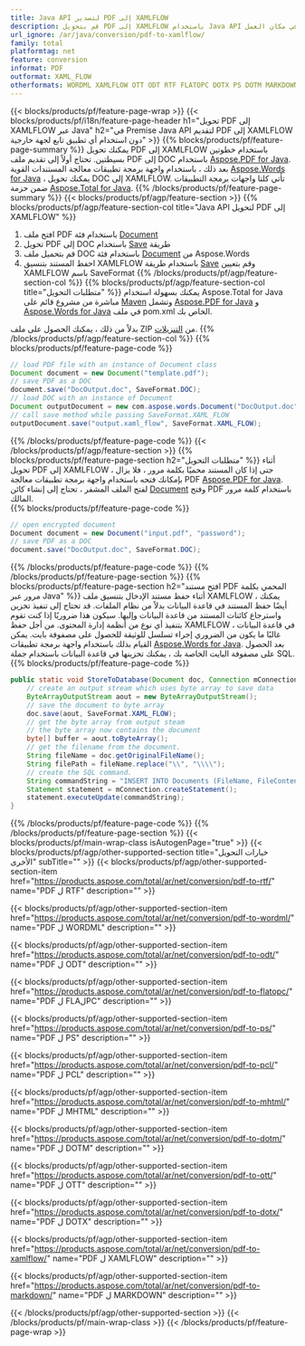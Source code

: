 ```yaml
---
title: Java API لتصدير PDF إلى XAMLFLOW
description: قم بتحويل PDF إلى XAMLFLOW باستخدام Java API في مكان العمل
url_ignore: /ar/java/conversion/pdf-to-xamlflow/
family: total
platformtag: net
feature: conversion
informat: PDF
outformat: XAML_FLOW
otherformats: WORDML XAMLFLOW OTT ODT RTF FLATOPC DOTX PS DOTM MARKDOWN PCL DOT
---
```

{{< blocks/products/pf/feature-page-wrap >}}
{{< blocks/products/pf/i18n/feature-page-header h1="تحويل PDF إلى XAMLFLOW عبر Java" h2="في Premise Java API لتقديم PDF إلى XAMLFLOW دون استخدام أي تطبيق تابع لجهة خارجية" >}}
{{% blocks/products/pf/feature-page-summary %}}
يمكنك تحويل PDF إلى XAMLFLOW باستخدام خطوتين بسيطتين. تحتاج أولاً إلى تقديم ملف PDF إلى DOC باستخدام [Aspose.PDF for Java](https://products.aspose.com/pdf/java/). بعد ذلك ، باستخدام واجهة برمجة تطبيقات معالجة المستندات القوية [Aspose.Words for Java](https://products.aspose.com/words/java/) ، يمكنك تحويل DOC إلى XAMLFLOW. تأتي كلتا واجهات برمجة التطبيقات ضمن حزمة [Aspose.Total for Java](https://products.aspose.com/total/java/).
{{% /blocks/products/pf/feature-page-summary  %}}
{{< blocks/products/pf/agp/feature-section >}}
{{% blocks/products/pf/agp/feature-section-col title="Java API لتحويل PDF إلى XAMLFLOW" %}}
1. افتح ملف PDF باستخدام فئة [Document](https://reference.aspose.com/pdf/java/com.aspose.pdf/Document)
2. تحويل PDF إلى DOC باستخدام [Save](https://reference.aspose.com/pdf/java/com.aspose.pdf/Document#save-java.lang.String-com.aspose.pdf.SaveOptions) طريقة
3. قم بتحميل ملف DOC باستخدام فئة [Document](https://reference.aspose.com/words/java/com.aspose.words/Document) من Aspose.Words
4. احفظ المستند بتنسيق XAMLFLOW باستخدام طريقة [Save](https://reference.aspose.com/words/java/com.aspose.words/Document#save(java.lang.String.int)) وقم بتعيين XAMLFLOW باسم SaveFormat
{{% /blocks/products/pf/agp/feature-section-col %}}
{{% blocks/products/pf/agp/feature-section-col title="متطلبات التحويل" %}}
يمكنك بسهولة استخدام Aspose.Total for Java مباشرة من مشروع قائم على [Maven](https://repository.aspose.com/webapp/#/artifacts/browse/tree/General/repo/com/aspose/aspose-total) وتشمل [Aspose.PDF for Java](https://docs.aspose.com/pdf/java/installation/) و [Aspose.Words for Java](https://docs.aspose.com/words/java/installation/) في ملف pom.xml الخاص بك.

بدلاً من ذلك ، يمكنك الحصول على ملف ZIP من [التنزيلات](https://downloads.aspose.com/total/java).
{{% /blocks/products/pf/agp/feature-section-col %}}
{{% blocks/products/pf/feature-page-code %}}

```java
// load PDF file with an instance of Document class
Document document = new Document("template.pdf");
// save PDF as a DOC 
document.save("DocOutput.doc", SaveFormat.DOC); 
// load DOC with an instance of Document
Document outputDocument = new com.aspose.words.Document("DocOutput.doc");
// call save method while passing SaveFormat.XAML_FLOW
outputDocument.save("output.xaml_flow", SaveFormat.XAML_FLOW);   
```

{{% /blocks/products/pf/feature-page-code %}}
{{< /blocks/products/pf/agp/feature-section >}}
{{% blocks/products/pf/feature-page-section  h2="متطلبات التحويل" %}}
أثناء تحويل PDF إلى XAMLFLOW ، حتى إذا كان المستند محميًا بكلمة مرور ، فلا يزال بإمكانك فتحه باستخدام واجهة برمجة تطبيقات معالجة PDF [Aspose.PDF for Java](https://docs.aspose.com/pdf/java/installation/). لفتح الملف المشفر ، تحتاج إلى إنشاء كائن [Document](https://reference.aspose.com/pdf/java/com.aspose.pdf/Document) وفتح PDF باستخدام كلمة مرور المالك.  
{{% blocks/products/pf/feature-page-code %}}

```cs
// open encrypted document
Document document = new Document("input.pdf", "password");
// save PDF as a DOC 
document.save("DocOutput.doc", SaveFormat.DOC);
```

{{% /blocks/products/pf/feature-page-code  %}}
{{% /blocks/products/pf/feature-page-section %}}
{{% blocks/products/pf/feature-page-section  h2="افتح مستند PDF المحمي بكلمة مرور عبر Java" %}}
أثناء حفظ مستند الإدخال بتنسيق ملف XAMLFLOW ، يمكنك أيضًا حفظ المستند في قاعدة البيانات بدلاً من نظام الملفات. قد تحتاج إلى تنفيذ تخزين واسترجاع كائنات المستند من قاعدة البيانات وإليها. سيكون هذا ضروريًا إذا كنت تقوم بتنفيذ أي نوع من أنظمة إدارة المحتوى. من أجل حفظ XAMLFLOW في قاعدة البيانات ، غالبًا ما يكون من الضروري إجراء تسلسل للوثيقة للحصول على مصفوفة بايت. يمكن القيام بذلك باستخدام واجهة برمجة تطبيقات [Aspose.Words for Java](https://products.aspose.com/words/Java/). بعد الحصول على مصفوفة البايت الخاصة بك ، يمكنك تخزينها في قاعدة البيانات باستخدام جملة SQL. 
{{% blocks/products/pf/feature-page-code %}}

```java
public static void StoreToDatabase(Document doc, Connection mConnection) throws Exception {
    // create an output stream which uses byte array to save data
    ByteArrayOutputStream aout = new ByteArrayOutputStream();
    // save the document to byte array
    doc.save(aout, SaveFormat.XAML_FLOW);
    // get the byte array from output steam
    // the byte array now contains the document
    byte[] buffer = aout.toByteArray();
    // get the filename from the document.
    String fileName = doc.getOriginalFileName();
    String filePath = fileName.replace("\\", "\\\\");
    // create the SQL command.
    String commandString = "INSERT INTO Documents (FileName, FileContent) VALUES('" + filePath + "', '" + buffer + "')";
    Statement statement = mConnection.createStatement();
    statement.executeUpdate(commandString);
}  
```

{{% /blocks/products/pf/feature-page-code  %}}
{{% /blocks/products/pf/feature-page-section %}}
{{< blocks/products/pf/main-wrap-class isAutogenPage="true" >}}
{{< blocks/products/pf/agp/other-supported-section title="خيارات التحويل الأخرى" subTitle="" >}}
{{< blocks/products/pf/agp/other-supported-section-item href="https://products.aspose.com/total/ar/net/conversion/pdf-to-rtf/" name="PDF ل RTF" description="" >}}

{{< blocks/products/pf/agp/other-supported-section-item href="https://products.aspose.com/total/ar/net/conversion/pdf-to-wordml/" name="PDF ل WORDML" description="" >}}

{{< blocks/products/pf/agp/other-supported-section-item href="https://products.aspose.com/total/ar/net/conversion/pdf-to-odt/" name="PDF ل ODT" description="" >}}

{{< blocks/products/pf/agp/other-supported-section-item href="https://products.aspose.com/total/ar/net/conversion/pdf-to-flatopc/" name="PDF ل FLAلPC" description="" >}}

{{< blocks/products/pf/agp/other-supported-section-item href="https://products.aspose.com/total/ar/net/conversion/pdf-to-ps/" name="PDF ل PS" description="" >}}

{{< blocks/products/pf/agp/other-supported-section-item href="https://products.aspose.com/total/ar/net/conversion/pdf-to-pcl/" name="PDF ل PCL" description="" >}}

{{< blocks/products/pf/agp/other-supported-section-item href="https://products.aspose.com/total/ar/net/conversion/pdf-to-mhtml/" name="PDF ل MHTML" description="" >}}

{{< blocks/products/pf/agp/other-supported-section-item href="https://products.aspose.com/total/ar/net/conversion/pdf-to-dotm/" name="PDF ل DOTM" description="" >}}

{{< blocks/products/pf/agp/other-supported-section-item href="https://products.aspose.com/total/ar/net/conversion/pdf-to-ott/" name="PDF ل OTT" description="" >}}

{{< blocks/products/pf/agp/other-supported-section-item href="https://products.aspose.com/total/ar/net/conversion/pdf-to-dotx/" name="PDF ل DOTX" description="" >}}

{{< blocks/products/pf/agp/other-supported-section-item href="https://products.aspose.com/total/ar/net/conversion/pdf-to-xamlflow/" name="PDF ل XAMLFLOW" description="" >}}

{{< blocks/products/pf/agp/other-supported-section-item href="https://products.aspose.com/total/ar/net/conversion/pdf-to-markdown/" name="PDF ل MARKDOWN" description="" >}}


{{< /blocks/products/pf/agp/other-supported-section >}}
{{< /blocks/products/pf/main-wrap-class >}}
{{< /blocks/products/pf/feature-page-wrap >}}